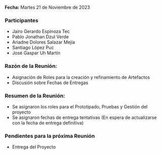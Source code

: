 **Fecha:** Martes 21 de Noviembre de 2023

### Participantes
- Jairo Gerardo Espinoza Tec
- Pablo Jonathan Dzul Verde 
- Ariadne Dolores Salazar Mejía
- Santiago López Puc
- José Gaspar Uh Martín
### Razón de la Reunión:
- Asignación de Roles para la creación y refinamiento de Artefactos
- Discusión sobre Fechas de Entregas

### Resumen de la Reunión:
- Se asignaron los roles para el Prototipado, Pruebas y Gestión del proyecto
- Se asignaron fechas de entrega tentativas (En espera de actualizarse con la fecha de entrega definitiva)
### Pendientes para la próxima Reunión
- Entrega del Proyecto